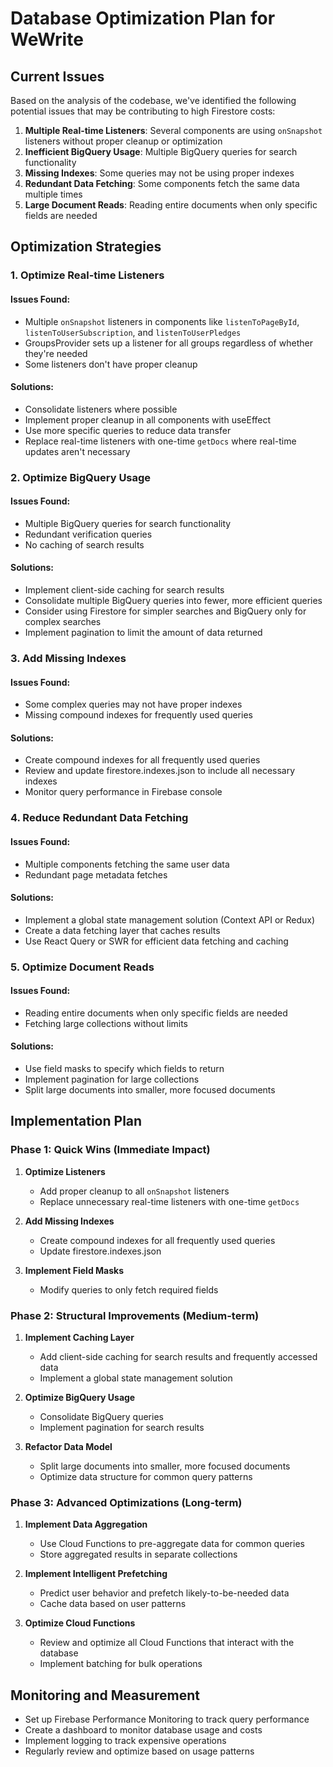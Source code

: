 # Database Optimization Plan for WeWrite

## Current Issues

Based on the analysis of the codebase, we've identified the following potential issues that may be contributing to high Firestore costs:

1. **Multiple Real-time Listeners**: Several components are using `onSnapshot` listeners without proper cleanup or optimization
2. **Inefficient BigQuery Usage**: Multiple BigQuery queries for search functionality
3. **Missing Indexes**: Some queries may not be using proper indexes
4. **Redundant Data Fetching**: Some components fetch the same data multiple times
5. **Large Document Reads**: Reading entire documents when only specific fields are needed

## Optimization Strategies

### 1. Optimize Real-time Listeners

#### Issues Found:
- Multiple `onSnapshot` listeners in components like `listenToPageById`, `listenToUserSubscription`, and `listenToUserPledges`
- GroupsProvider sets up a listener for all groups regardless of whether they're needed
- Some listeners don't have proper cleanup

#### Solutions:
- Consolidate listeners where possible
- Implement proper cleanup in all components with useEffect
- Use more specific queries to reduce data transfer
- Replace real-time listeners with one-time `getDocs` where real-time updates aren't necessary

### 2. Optimize BigQuery Usage

#### Issues Found:
- Multiple BigQuery queries for search functionality
- Redundant verification queries
- No caching of search results

#### Solutions:
- Implement client-side caching for search results
- Consolidate multiple BigQuery queries into fewer, more efficient queries
- Consider using Firestore for simpler searches and BigQuery only for complex searches
- Implement pagination to limit the amount of data returned

### 3. Add Missing Indexes

#### Issues Found:
- Some complex queries may not have proper indexes
- Missing compound indexes for frequently used queries

#### Solutions:
- Create compound indexes for all frequently used queries
- Review and update firestore.indexes.json to include all necessary indexes
- Monitor query performance in Firebase console

### 4. Reduce Redundant Data Fetching

#### Issues Found:
- Multiple components fetching the same user data
- Redundant page metadata fetches

#### Solutions:
- Implement a global state management solution (Context API or Redux)
- Create a data fetching layer that caches results
- Use React Query or SWR for efficient data fetching and caching

### 5. Optimize Document Reads

#### Issues Found:
- Reading entire documents when only specific fields are needed
- Fetching large collections without limits

#### Solutions:
- Use field masks to specify which fields to return
- Implement pagination for large collections
- Split large documents into smaller, more focused documents

## Implementation Plan

### Phase 1: Quick Wins (Immediate Impact)

1. **Optimize Listeners**
   - Add proper cleanup to all `onSnapshot` listeners
   - Replace unnecessary real-time listeners with one-time `getDocs`

2. **Add Missing Indexes**
   - Create compound indexes for all frequently used queries
   - Update firestore.indexes.json

3. **Implement Field Masks**
   - Modify queries to only fetch required fields

### Phase 2: Structural Improvements (Medium-term)

1. **Implement Caching Layer**
   - Add client-side caching for search results and frequently accessed data
   - Implement a global state management solution

2. **Optimize BigQuery Usage**
   - Consolidate BigQuery queries
   - Implement pagination for search results

3. **Refactor Data Model**
   - Split large documents into smaller, more focused documents
   - Optimize data structure for common query patterns

### Phase 3: Advanced Optimizations (Long-term)

1. **Implement Data Aggregation**
   - Use Cloud Functions to pre-aggregate data for common queries
   - Store aggregated results in separate collections

2. **Implement Intelligent Prefetching**
   - Predict user behavior and prefetch likely-to-be-needed data
   - Cache data based on user patterns

3. **Optimize Cloud Functions**
   - Review and optimize all Cloud Functions that interact with the database
   - Implement batching for bulk operations

## Monitoring and Measurement

- Set up Firebase Performance Monitoring to track query performance
- Create a dashboard to monitor database usage and costs
- Implement logging to track expensive operations
- Regularly review and optimize based on usage patterns
